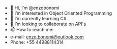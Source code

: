 - 👋 Hi, I’m @enzobonomi
- 👀 I’m interested in Object Oriented Programming
- 🌱 I’m currently learning C#
- 💞️ I’m looking to collaborate on API's
- 📫 How to reach me: 
- e-mail: enzo.bonomi@outlook.com
- Phone: +55 44988114314

<!---
enzobonomi/enzobonomi is a ✨ special ✨ repository because its `README.md` (this file) appears on your GitHub profile.
You can click the Preview link to take a look at your changes.
--->
